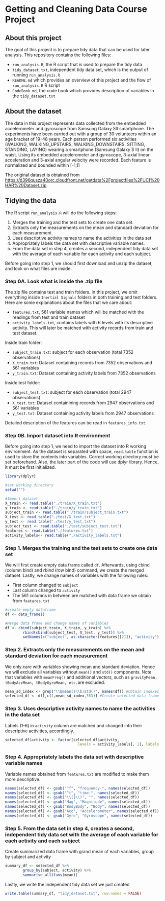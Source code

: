 # Getting and Cleaning Data Course Project

## About this project
The goal of this project is to prepare tidy data that can be used for later analysis. This repository contains the following files: 
- `run_analysis.R`, the R script that is used to prepare the tidy data
- `tidy_dataset.txt`, independent tidy data set, which is the output of running `run_analysis.R`
- `README.md` which provides an overview of this project and the flow of `run_analysis.R` R script
- `CodeBook.md`, the code book which provides description of variables in the `tidy_dataset.txt`

## About the dataset
The data in this project represents data collected from the embedded accelerometer and gyroscope from Samsung Galaxy SII smartphone. The experiments have been carried out with a group of 30 volunteers within an age bracket of 19-48 years. Each person performed six activities (WALKING, WALKING\_UPSTAIRS, WALKING\_DOWNSTAIRS, SITTING, STANDING, LAYING) wearing a smartphone (Samsung Galaxy S II) on the waist. Using its embedded accelerometer and gyroscope, 3-axial linear acceleration and 3-axial angular velocity were recorded. Each feature is normalized and bounded within [-1,1]

The original dataset is obtained from https://d396qusza40orc.cloudfront.net/getdata%2Fprojectfiles%2FUCI%20HAR%20Dataset.zip

## Tidying the data
The R script `run_analysis.R` will do the following steps:
1. Merges the training and the test sets to create one data set.
2. Extracts only the measurements on the mean and standard deviation for each measurement.
3. Uses descriptive activity names to name the activities in the data set
4. Appropriately labels the data set with descriptive variable names.
5. From the data set in step 4, creates a second, independent tidy data set with the average of each variable for each activity and each subject.

Before going into step 1, we should first download and unzip the dataset, and look on what files are inside.

### Step 0A. Look what is inside the .zip file
The zip file contains test and train folders. In this project, we omit everything inside `Inertial Signals` folders in both training and test folders. Here are some explanations about the files that we care about:
- `features.txt`, 561 variable names which will be matched with the readings from test and train dataset
- `activity_labels.txt`, contains labels with 6 levels with its descriptive activity. This will later be matched with activity records from train and test dataset.

Inside train folder:
- `subject_train.txt`:  subject for each observation (total 7352 observations)
- `X_train.txt`: Dataset containing records from 7352 observations and 561 variables
- `y_train.txt`: Dataset containing activity labels from 7352 observations

Inside test folder:
- `subject_test.txt`:  subject for each observation (total 2947 observations)
- `X_test.txt`: Dataset containining records from 2947 observations and 561 variables
- `y_test.txt`: Dataset containing activity labels from 2947 observations

Detailed description of the features can be read in `features_info.txt`.

### Step 0B. Import dataset into R environment
Before going into step 1, we need to import the dataset into R working environment. As the dataset is separated with space, `read.table` function is used to store the contents into variables. Correct working directory must be set beforehand. Also, the later part of the code will use dplyr library. Hence, it must be first initialized.
```r
library(dplyr)

#set working directory
setwd("") 

#Import dataset
X_train <- read.table("./train/X_train.txt")
y_train <- read.table("./train/y_train.txt")
subject_train <- read.table("./train/subject_train.txt")
X_test <- read.table("./test/X_test.txt")
y_test <- read.table("./test/y_test.txt")
subject_test <- read.table("./test/subject_test.txt")
features <- read.table("./features.txt")
activity_labels<- read.table("./activity_labels.txt")
```
### Step 1. Merges the training and the test sets to create one data set
We will first create empty data frame called `df`. Afterwards, using cbind (column bind) and rbind (row bind) command, we create the merged dataset. Lastly, we change names of variables with the following rules:
- First column changed to `subject`
- Last column changed to `activity`
- The 561 columns in between are matched with data frame we obtain from `features.txt`
```r
#create empty dataframe
df <- data_frame()

#Merge data frame and change names of variables
df <- cbind(subject_train, X_train, y_train) %>%
        rbind(cbind(subject_test, X_test, y_test)) %>%
        setNames(c("subject", as.character(features[[2]]), "activity"))
```
### Step 2. Extracts only the measurements on the mean and standard deviation for each measurement
We only care with variables showing mean and standard deviation. Hence we will exclude all variables without `mean()` and `std()` components. Note that variables with `meanFreq()` and additional vectors, such as  `gravityMean, tBodyAccMean, tBodyGyroMean, etc.`are excluded.
```r
mean_sd_index <- grep("\\bmean()\\b|std()", names(df)) #Obtain indexes of selected variables
selected_df <- df[,c(1,mean_sd_index,563)] #Create selected data frame
```
### Step 3. Uses descriptive activity names to name the activities in the data set
Labels (1-6) in `activity` column are matched and changed into their descriptive activities, accordingly. 
```r
selected_df$activity <- factor(selected_df$activity, 
                                 levels = activity_labels[, 1], labels = activity_labels[, 2])
```
### Step 4. Appropriately labels the data set with descriptive variable names
Variable names obtained from `features.txt` are modified to make them more descriptive.
```r
names(selected_df) <- gsub("^f", "frequency-", names(selected_df))
names(selected_df) <- gsub("^t", "time-", names(selected_df))
names(selected_df) <- gsub("\\(|\\)", "", names(selected_df))
names(selected_df) <- gsub("Mag", "Magnitude", names(selected_df))
names(selected_df) <- gsub("BodyBody", "Body", names(selected_df))
names(selected_df) <- gsub("Acc", "Accelerometer", names(selected_df))
names(selected_df) <- gsub("Gyro", "Gyroscope", names(selected_df))
```
### Step 5. From the data set in step 4, creates a second, independent tidy data set with the average of each variable for each activity and each subject
Create summarized data frame with grand mean of each variables, group by subject and activity
```r
summary_df <- selected_df %>%
        group_by(subject, activity) %>%
        summarise_all(funs(mean))
```
Lastly, we write the independent tidy data set we just created
```r
write.table(summary_df, "tidy_dataset.txt", row.names = FALSE)
```
